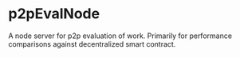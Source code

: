 # p2pEvalNode
A node server for p2p evaluation of work. Primarily for performance comparisons against decentralized smart contract.
